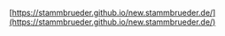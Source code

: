 [https://stammbrueder.github.io/new.stammbrueder.de/](https://stammbrueder.github.io/new.stammbrueder.de/)